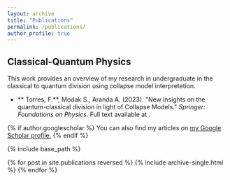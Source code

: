 ```yaml
---
layout: archive
title: "Publications"
permalink: /publications/
author_profile: true
---
```


## Classical-Quantum Physics

This work provides an overview of my research in undergraduate in the classical to quantum division using collapse model interpretetion.

* ** Torres, F.**, Modak S., Aranda A. (2023). "New insights on the quantum-classical division in light of Collapse Models." <i> Springer: Foundations on Physics. </i> Full text available at .



{% if author.googlescholar %}
  You can also find my articles on <u><a href="{{author.googlescholar}}">my Google Scholar profile</a>.</u>
{% endif %}

{% include base_path %}

{% for post in site.publications reversed %}
  {% include archive-single.html %}
{% endfor %}
